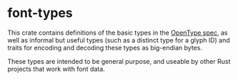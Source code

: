 # font-types

This crate contains definitions of the basic types in the [OpenType
spec][opentype], as well as informal but useful types (such as a distinct type
for a glyph ID) and traits for encoding and decoding these types as big-endian
bytes.

These types are intended to be general purpose, and useable by other Rust
projects that work with font data.

[opentype]: https://docs.microsoft.com/en-us/typography/opentype/

